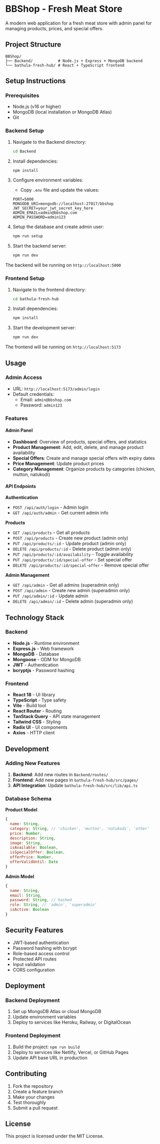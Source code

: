 # BBShop - Fresh Meat Store

A modern web application for a fresh meat store with admin panel for managing products, prices, and special offers.

## Project Structure

```
BBShop/
├── Backend/           # Node.js + Express + MongoDB backend
└── bathula-fresh-hub/ # React + TypeScript frontend
```

## Setup Instructions

### Prerequisites
- Node.js (v16 or higher)
- MongoDB (local installation or MongoDB Atlas)
- Git

### Backend Setup

1. Navigate to the Backend directory:
   ```bash
   cd Backend
   ```

2. Install dependencies:
   ```bash
   npm install
   ```

3. Configure environment variables:
   - Copy `.env` file and update the values:
   ```
   PORT=5000
   MONGODB_URI=mongodb://localhost:27017/bbshop
   JWT_SECRET=your_jwt_secret_key_here
   ADMIN_EMAIL=admin@bbshop.com
   ADMIN_PASSWORD=admin123
   ```

4. Setup the database and create admin user:
   ```bash
   npm run setup
   ```

5. Start the backend server:
   ```bash
   npm run dev
   ```

The backend will be running on `http://localhost:5000`

### Frontend Setup

1. Navigate to the frontend directory:
   ```bash
   cd bathula-fresh-hub
   ```

2. Install dependencies:
   ```bash
   npm install
   ```

3. Start the development server:
   ```bash
   npm run dev
   ```

The frontend will be running on `http://localhost:5173`

## Usage

### Admin Access
- URL: `http://localhost:5173/admin/login`
- Default credentials:
  - Email: `admin@bbshop.com`
  - Password: `admin123`

### Features

#### Admin Panel
- **Dashboard**: Overview of products, special offers, and statistics
- **Product Management**: Add, edit, delete, and manage product availability
- **Special Offers**: Create and manage special offers with expiry dates
- **Price Management**: Update product prices
- **Category Management**: Organize products by categories (chicken, mutton, natukodi)

#### API Endpoints

**Authentication**
- `POST /api/auth/login` - Admin login
- `GET /api/auth/admin` - Get current admin info

**Products**
- `GET /api/products` - Get all products
- `POST /api/products` - Create new product (admin only)
- `PUT /api/products/:id` - Update product (admin only)
- `DELETE /api/products/:id` - Delete product (admin only)
- `PUT /api/products/:id/availability` - Toggle availability
- `PUT /api/products/:id/special-offer` - Set special offer
- `DELETE /api/products/:id/special-offer` - Remove special offer

**Admin Management**
- `GET /api/admin` - Get all admins (superadmin only)
- `POST /api/admin` - Create new admin (superadmin only)
- `PUT /api/admin/:id` - Update admin
- `DELETE /api/admin/:id` - Delete admin (superadmin only)

## Technology Stack

### Backend
- **Node.js** - Runtime environment
- **Express.js** - Web framework
- **MongoDB** - Database
- **Mongoose** - ODM for MongoDB
- **JWT** - Authentication
- **bcryptjs** - Password hashing

### Frontend
- **React 18** - UI library
- **TypeScript** - Type safety
- **Vite** - Build tool
- **React Router** - Routing
- **TanStack Query** - API state management
- **Tailwind CSS** - Styling
- **Radix UI** - UI components
- **Axios** - HTTP client

## Development

### Adding New Features

1. **Backend**: Add new routes in `Backend/routes/`
2. **Frontend**: Add new pages in `bathula-fresh-hub/src/pages/`
3. **API Integration**: Update `bathula-fresh-hub/src/lib/api.ts`

### Database Schema

**Product Model**
```javascript
{
  name: String,
  category: String, // 'chicken', 'mutton', 'natukodi', 'other'
  price: Number,
  description: String,
  image: String,
  isAvailable: Boolean,
  isSpecialOffer: Boolean,
  offerPrice: Number,
  offerValidUntil: Date
}
```

**Admin Model**
```javascript
{
  name: String,
  email: String,
  password: String, // hashed
  role: String, // 'admin', 'superadmin'
  isActive: Boolean
}
```

## Security Features

- JWT-based authentication
- Password hashing with bcrypt
- Role-based access control
- Protected API routes
- Input validation
- CORS configuration

## Deployment

### Backend Deployment
1. Set up MongoDB Atlas or cloud MongoDB
2. Update environment variables
3. Deploy to services like Heroku, Railway, or DigitalOcean

### Frontend Deployment
1. Build the project: `npm run build`
2. Deploy to services like Netlify, Vercel, or GitHub Pages
3. Update API base URL in production

## Contributing

1. Fork the repository
2. Create a feature branch
3. Make your changes
4. Test thoroughly
5. Submit a pull request

## License

This project is licensed under the MIT License.
